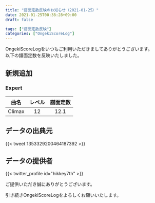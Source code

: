 ```yaml
---
title: "譜面定数反映のお知らせ（2021-01-25）"
date: 2021-01-25T00:38:28+09:00
draft: false

tags: ["譜面定数反映"]
categories: ["OngekiScoreLog"]
---
```


OngekiScoreLogをいつもご利用いただきましてありがとうございます。  
以下の譜面定数を反映いたしました。

<!--more-->

## 新規追加

### Expert

| 曲名 | レベル | 譜面定数 |
|:-:|:-:|:-:|
| Climax | 12 | 12.1 |

## データの出典元

{{< tweet 1353329200464187392 >}}

## データの提供者

{{< twitter_profile id="hikkey7th" >}}

ご提供いただき誠にありがとうございます。

引き続きOngekiScoreLogをよろしくお願いいたします。
